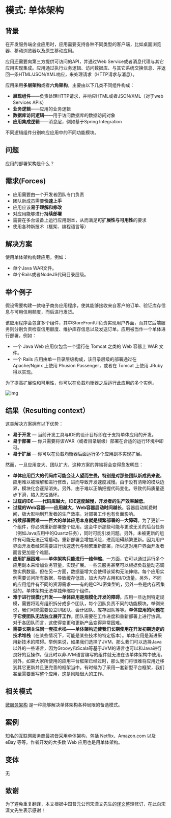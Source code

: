 # 模式: 单体架构

## 背景

在开发服务端企业应用时，应用需要支持各种不同类型的客户端，比如桌面浏览器、移动浏览器以及原生移动应用。

应用还需要向第三方提供可访问的API，并通过Web Service或者消息代理与其它应用实现集成。应用通过执行业务逻辑、访问数据库、与其它系统交换信息、并返回一条HTML/JSON/XML响应，来处理请求（HTTP请求与消息）。

应用采用**多层架构**或者**六角架构**，主要由以下几类不同组件构成：

- **展现组件**——负责处理HTTP请求，并响应HTML或者JSON/XML（对于web Services APIs）
- **业务逻辑**——应用的业务逻辑
- **数据库访问逻辑**——用于访问数据库的数据访问对象
- **应用集成逻辑**——消息层，例如基于Spring Integration

不同逻辑组件分别响应应用中的不同功能模块。

## 问题

应用的部署架构是什么？

## 需求(Forces)

- 应用需要由一个开发者团队专门负责
- 团队新成员需要**快速上手**
- 应用应该**易于理解和修改**
- 对应用能够进行**持续部署**
- 需要在多台设备上运行应用副本，从而满足**可扩展性与可用性**的要求
- 使用各种新技术（框架、编程语言等）

## 解决方案

使用单体架构构建应用。例如：

- 单个Java WAR文件。
- 单个Rails或者NodeJS代码目录层级。

## 举个例子

假设需要构建一款电子商务应用程序，使其能够接收来自客户的订单、验证库存信息与可用信用额度，而后进行发货。

该应用程序会包含多个组件，其中StoreFrontUI负责实现用户界面，而其它后端服务则分别负责检查信用额度、维护库存信息以及发送订单。应用被当作一个单体进行部署。例如：

- 一个 Java Web 应用仅包含一个运行在 Tomcat 之类的 Web 容器上 WAR 文件。
- 一个 Rails 应用由单一目录层级构成，该目录层级的部署通过在 Apache/Nginx 上使用 Phusion Passenger，或者在 Tomcat 上使用 JRuby 得以实现。

为了提高扩展性和可用性，你可以在负载均衡器之后运行此应用的多个实例。

![img](https://microservices.io/i/DecomposingApplications.011.jpg)

## 结果（Resulting context）

这类解决方案拥有以下优势：

- **易于开发** — 当前开发工具与IDE的设计目标即在于支持单体应用的开发。
- **易于部署** — 你只需要将该WAR（或者目录层级）部署在合适的运行环境中即可。
- **易于扩展** — 你可以在负载均衡器后面运行多个应用副本实现扩展。

然而，一旦应用变大、团队扩大，这种方案的弊端将会变得愈发明显：

- **单体应用巨大的代码库可能会让人望而生畏，特别是对那些团队新成员来说**。应用难以被理解和进行修改，进而导致开发速度减慢。由于没有清晰的模块边界，模块化会逐渐消失。另外，由于难以正确把握代码变化，导致代码质量逐步下滑，陷入恶性循环。
- **过载的IDE——代码库越大，IDE速度越慢，开发者的生产效率越低**。
- **过载的Web容器——应用越大，Web容器启动时间越长**。容器启动耗费时间，极大影响到开发者的生产效率。对部署工作也有负面影响。
- **持续部署困难——巨大的单体应用本身就是频繁部署的一大障碍**。为了更新一个组件，你必须重新部署整个应用。这会中断那些可能与更改无关的后台任务（例如Java应用中的Quartz任务），同时可能引发问题。另外，未被更新的组件有可能无法正常启动。重新部署会增加风险，进而阻碍频繁更新。因为用户界面开发者经常需要进行快速迭代与频繁重新部署，所以这对用户界面开发者而言更加是个难题。
- **应用扩展困难——单体架构只能进行一维伸缩**。一方面，它可以通过运行多个应用副本来增加业务容量，实现扩展。一些云服务甚至可以根据负载量动态调整实例数量。但在另一方面，数据量增大会使得该架构无法伸缩。每个应用实例需要访问所有数据，导致缓存低效，加大内存占用和I/O流量。另外，不同的应用组件有不同的资源需求——有的是CPU密集型的，另外一些是内存密集型的。单体架构无法单独伸缩每个组件。
- **难于进行规模化开发——单体应用是规模化开发的障碍**。应用一旦达到特定规模，需要将现有组织拆分成多个团队，每个团队负责不同的功能模块。举例来说，我们可能需要设立UI团队、会计团队、库存团队等等。**单体应用的问题在于它使团队无法独立展开工作**。团队需要在工作进度和重新部署上进行协调。对于各团队而言，这使得变更和更新产品变得异常困难。
- **需要长期关注同一套技术栈——单体架构迫使我们长期使用在开发初期选定的技术堆栈**（在某些情况下，可能是某些技术的特定版本）。单体应用是渐进采用新技术的障碍。举例来说，如果我们选择了JVM，那么我们可以选择Java以外的一些语言，因为Groovy和Scala等基于JVM的语言也可以和Java进行良好的互操作。但此时以非JVM语言编写的组件就无法在该单体架构中使用。另外，如果大家所使用的应用平台框架已经过时，那么我们将很难将应用迁移到其它更新并且更完善的框架当中。有时候为了采用一套新型平台框架，我们甚至需要重写整个应用，这是风险很大的工作。

## 相关模式

[微服务架构](https://microservices.io/patterns/cn/microservices.html) 是一种能够解决单体架构各种局限的备选模式。

## 案例

知名的互联网服务商最初皆采用单体架构，包括 Netflix、Amazon.com 以及 eBay 等等。作者开发的大多数 Web 应用也是用单体架构。

## 变体

无

## 致谢

为了避免重复翻译，本文根据中国普元公司宋潇文先生的[译文](http://blog.csdn.net/xn_sung/article/details/52318942)整理修订，在此向宋潇文先生表示感谢！